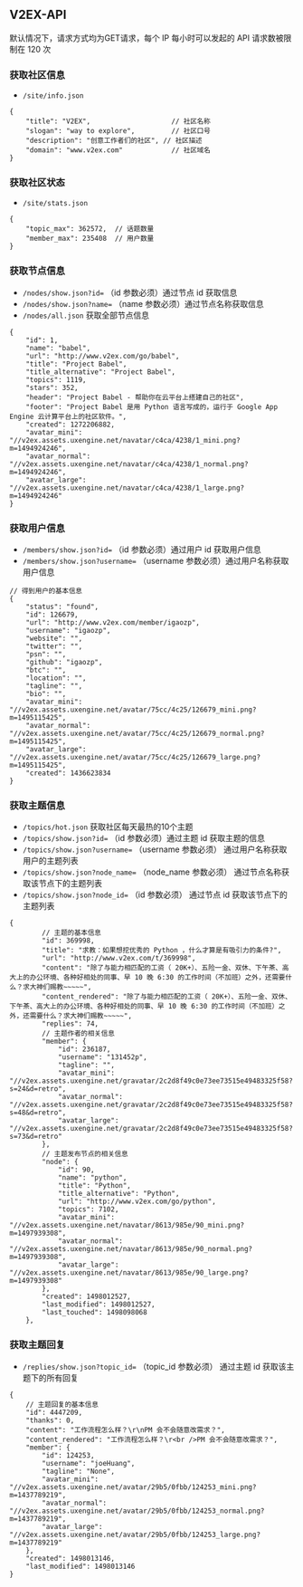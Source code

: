 ## V2EX-API
默认情况下，请求方式均为GET请求，每个 IP 每小时可以发起的 API 请求数被限制在 120 次
### 获取社区信息
  * `/site/info.json`
```
{
    "title": "V2EX",                    // 社区名称
    "slogan": "way to explore",         // 社区口号
    "description": "创意工作者们的社区", // 社区描述
    "domain": "www.v2ex.com"            // 社区域名
}
```

### 获取社区状态
* `/site/stats.json`
```
{
    "topic_max": 362572,  // 话题数量
    "member_max": 235408  // 用户数量
}
```
### 获取节点信息
* `/nodes/show.json?id=` （id 参数必须）通过节点 id 获取信息
* `/nodes/show.json?name=` （name 参数必须）通过节点名称获取信息
* `/nodes/all.json` 获取全部节点信息
```
{
    "id": 1,
    "name": "babel",
    "url": "http://www.v2ex.com/go/babel",
    "title": "Project Babel",
    "title_alternative": "Project Babel",
    "topics": 1119,
    "stars": 352,
    "header": "Project Babel - 帮助你在云平台上搭建自己的社区",
    "footer": "Project Babel 是用 Python 语言写成的，运行于 Google App Engine 云计算平台上的社区软件。",
    "created": 1272206882,
    "avatar_mini": "//v2ex.assets.uxengine.net/navatar/c4ca/4238/1_mini.png?m=1494924246",
    "avatar_normal": "//v2ex.assets.uxengine.net/navatar/c4ca/4238/1_normal.png?m=1494924246",
    "avatar_large": "//v2ex.assets.uxengine.net/navatar/c4ca/4238/1_large.png?m=1494924246"
}
```

### 获取用户信息
* `/members/show.json?id=` （id 参数必须）通过用户 id 获取用户信息
* `/members/show.json?username=` （username 参数必须）通过用户名称获取用户信息
```
// 得到用户的基本信息
{
    "status": "found",
    "id": 126679,
    "url": "http://www.v2ex.com/member/igaozp",
    "username": "igaozp",
    "website": "",
    "twitter": "",
    "psn": "",
    "github": "igaozp",
    "btc": "",
    "location": "",
    "tagline": "",
    "bio": "",
    "avatar_mini": "//v2ex.assets.uxengine.net/avatar/75cc/4c25/126679_mini.png?m=1495115425",
    "avatar_normal": "//v2ex.assets.uxengine.net/avatar/75cc/4c25/126679_normal.png?m=1495115425",
    "avatar_large": "//v2ex.assets.uxengine.net/avatar/75cc/4c25/126679_large.png?m=1495115425",
    "created": 1436623834
}
```

### 获取主题信息
* `/topics/hot.json` 获取社区每天最热的10个主题
* `/topics/show.json?id=` （id 参数必须）通过主题 id 获取主题的信息
* `/topics/show.json?username=` （username 参数必须） 通过用户名称获取用户的主题列表
* `/topics/show.json?node_name=` （node_name 参数必须） 通过节点名称获取该节点下的主题列表
* `/topics/show.json?node_id=` （id 参数必须） 通过节点 id 获取该节点下的主题列表
```
{
        // 主题的基本信息
        "id": 369998,
        "title": "求教：如果想挖优秀的 Python ，什么才算是有吸引力的条件?",
        "url": "http://www.v2ex.com/t/369998",
        "content": "除了与能力相匹配的工资（ 20K+）、五险一金、双休、下午茶、高大上的办公环境、各种好相处的同事、早 10 晚 6:30 的工作时间（不加班）之外，还需要什么？求大神们赐教~~~~~",
        "content_rendered": "除了与能力相匹配的工资（ 20K+）、五险一金、双休、下午茶、高大上的办公环境、各种好相处的同事、早 10 晚 6:30 的工作时间（不加班）之外，还需要什么？求大神们赐教~~~~~",
        "replies": 74,
        // 主题作者的相关信息
        "member": {
            "id": 236187,
            "username": "131452p",
            "tagline": "",
            "avatar_mini": "//v2ex.assets.uxengine.net/gravatar/2c2d8f49c0e73ee73515e49483325f58?s=24&d=retro",
            "avatar_normal": "//v2ex.assets.uxengine.net/gravatar/2c2d8f49c0e73ee73515e49483325f58?s=48&d=retro",
            "avatar_large": "//v2ex.assets.uxengine.net/gravatar/2c2d8f49c0e73ee73515e49483325f58?s=73&d=retro"
        },
        // 主题发布节点的相关信息
        "node": {
            "id": 90,
            "name": "python",
            "title": "Python",
            "title_alternative": "Python",
            "url": "http://www.v2ex.com/go/python",
            "topics": 7102,
            "avatar_mini": "//v2ex.assets.uxengine.net/navatar/8613/985e/90_mini.png?m=1497939308",
            "avatar_normal": "//v2ex.assets.uxengine.net/navatar/8613/985e/90_normal.png?m=1497939308",
            "avatar_large": "//v2ex.assets.uxengine.net/navatar/8613/985e/90_large.png?m=1497939308"
        },
        "created": 1498012527,
        "last_modified": 1498012527,
        "last_touched": 1498098068
    },
```

### 获取主题回复
* `/replies/show.json?topic_id=` （topic_id 参数必须） 通过主题 id 获取该主题下的所有回复
```
{
    // 主题回复的基本信息
    "id": 4447209,
    "thanks": 0,
    "content": "工作流程怎么样？\r\nPM 会不会随意改需求？",
    "content_rendered": "工作流程怎么样？\r<br />PM 会不会随意改需求？",
    "member": {
        "id": 124253,
        "username": "joeHuang",
        "tagline": "None",
        "avatar_mini": "//v2ex.assets.uxengine.net/avatar/29b5/0fbb/124253_mini.png?m=1437789219",
        "avatar_normal": "//v2ex.assets.uxengine.net/avatar/29b5/0fbb/124253_normal.png?m=1437789219",
        "avatar_large": "//v2ex.assets.uxengine.net/avatar/29b5/0fbb/124253_large.png?m=1437789219"
    },
    "created": 1498013146,
    "last_modified": 1498013146
}
```
